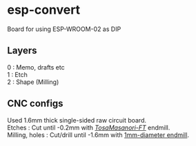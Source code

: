 # esp-convert
Board for using ESP-WROOM-02 as DIP
## Layers
0 : Memo, drafts etc  
1 : Etch  
2 : Shape (Milling)
## CNC configs
Used 1.6mm thick single-sided raw circuit board.  
Etches : Cut until -0.2mm with [*TosaMasanori-FT*](https://www.originalmind.co.jp/goods/07963) endmill.  
Milling, holes : Cut/drill until -1.6mm with [1mm-diameter endmill](https://www.monotaro.com/g/01299657/?t.q=cem%202.5d).
